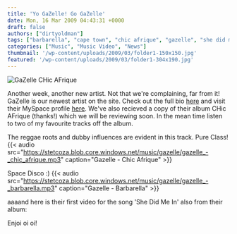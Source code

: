 ```yaml
---
title: 'Yo GaZelle! Go GaZelle'
date: Mon, 16 Mar 2009 04:43:31 +0000
draft: false
authors: ["dirtyoldman"]
tags: ["barbarella", "cape town", "chic afrique", "gazelle", "she did me in", "south africa", "video"]
categories: ["Music", "Music Video", "News"]
thumbnail: '/wp-content/uploads/2009/03/folder1-150x150.jpg'
featured: '/wp-content/uploads/2009/03/folder1-304x190.jpg'
---
```


![GaZelle CHic AFrique](/wp-content/uploads/2009/03/folder.jpg "GaZelle CHic AFrique")

Another week, another new artist. Not that we're complaining, far from it! GaZelle is our newest artist on the site. Check out the full bio [here](/artists/gazelle/) and visit their MySpace profile [here](http://www.myspace.com/yogazelle). We've also recieved a copy of their album CHic AFrique (thanks!) which we will be reviewing soon. In the mean time listen to two of my favourite tracks off the album.

The reggae roots and dubby influences are evident in this track. Pure Class!
{{< audio
    src="https://stetcoza.blob.core.windows.net/music/gazelle/gazelle_-_chic_afrique.mp3"
    caption="Gazelle - Chic Afrique" >}}

Space Disco :)
{{< audio
    src="https://stetcoza.blob.core.windows.net/music/gazelle/gazelle_-_barbarella.mp3"
    caption="Gazelle - Barbarella" >}}

aaaand here is their first video for the song 'She Did Me In' also from their album:

Enjoi oi oi!